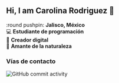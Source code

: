 ## Hi, I am Carolina Rodriguez 👋

:round pushpin: **Jalisco, México**  
:computer: **Estudiante de programación**  
:pencil: **Creador digital**  
:seedling: **Amante de la naturaleza**

### Vías de contacto

![GitHub commit activity](https://img.shields.io/github/commit-activity/m/CaroMetz16/CaroMetz16)
